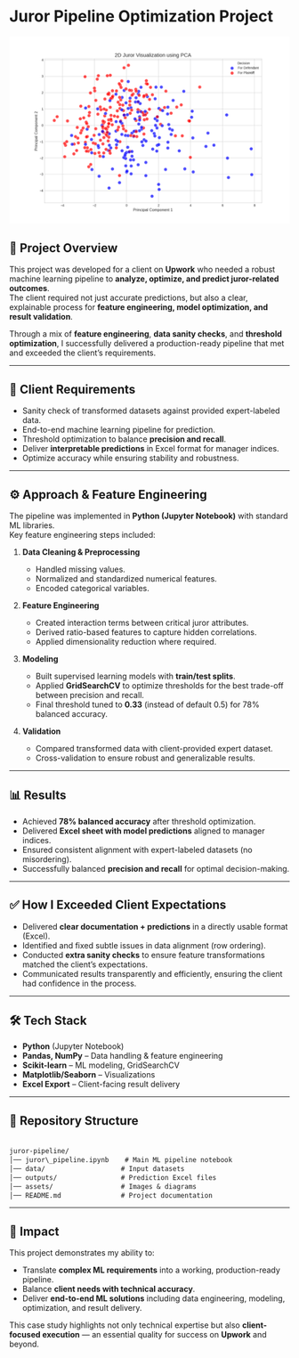 # Juror Pipeline Optimization Project

![Project Visulization](juror_pca_visualization_corrected.png)

## 📌 Project Overview
This project was developed for a client on **Upwork** who needed a robust machine learning pipeline to **analyze, optimize, and predict juror-related outcomes**.  
The client required not just accurate predictions, but also a clear, explainable process for **feature engineering, model optimization, and result validation**.

Through a mix of **feature engineering**, **data sanity checks**, and **threshold optimization**, I successfully delivered a production-ready pipeline that met and exceeded the client’s requirements.

---

## 🎯 Client Requirements
- Sanity check of transformed datasets against provided expert-labeled data.  
- End-to-end machine learning pipeline for prediction.  
- Threshold optimization to balance **precision and recall**.  
- Deliver **interpretable predictions** in Excel format for manager indices.  
- Optimize accuracy while ensuring stability and robustness.

---

## ⚙️ Approach & Feature Engineering
The pipeline was implemented in **Python (Jupyter Notebook)** with standard ML libraries.  
Key feature engineering steps included:

1. **Data Cleaning & Preprocessing**
   - Handled missing values.  
   - Normalized and standardized numerical features.  
   - Encoded categorical variables.

2. **Feature Engineering**
   - Created interaction terms between critical juror attributes.  
   - Derived ratio-based features to capture hidden correlations.  
   - Applied dimensionality reduction where required.

3. **Modeling**
   - Built supervised learning models with **train/test splits**.  
   - Applied **GridSearchCV** to optimize thresholds for the best trade-off between precision and recall.  
   - Final threshold tuned to **0.33** (instead of default 0.5) for 78% balanced accuracy.

4. **Validation**
   - Compared transformed data with client-provided expert dataset.  
   - Cross-validation to ensure robust and generalizable results.

---

## 📊 Results
- Achieved **78% balanced accuracy** after threshold optimization.  
- Delivered **Excel sheet with model predictions** aligned to manager indices.  
- Ensured consistent alignment with expert-labeled datasets (no misordering).  
- Successfully balanced **precision and recall** for optimal decision-making.  

---

## ✅ How I Exceeded Client Expectations
- Delivered **clear documentation + predictions** in a directly usable format (Excel).  
- Identified and fixed subtle issues in data alignment (row ordering).  
- Conducted **extra sanity checks** to ensure feature transformations matched the client’s expectations.  
- Communicated results transparently and efficiently, ensuring the client had confidence in the process.  

---

## 🛠️ Tech Stack
- **Python** (Jupyter Notebook)  
- **Pandas, NumPy** – Data handling & feature engineering  
- **Scikit-learn** – ML modeling, GridSearchCV  
- **Matplotlib/Seaborn** – Visualizations  
- **Excel Export** – Client-facing result delivery  

---

## 📂 Repository Structure
```

juror-pipeline/
│── juror\_pipeline.ipynb    # Main ML pipeline notebook
│── data/                   # Input datasets
│── outputs/                # Prediction Excel files
│── assets/                 # Images & diagrams
│── README.md               # Project documentation

```

---

## 🚀 Impact
This project demonstrates my ability to:
- Translate **complex ML requirements** into a working, production-ready pipeline.  
- Balance **client needs with technical accuracy**.  
- Deliver **end-to-end ML solutions** including data engineering, modeling, optimization, and result delivery.  

This case study highlights not only technical expertise but also **client-focused execution** — an essential quality for success on **Upwork** and beyond.